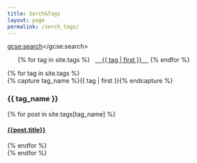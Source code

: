 ```yaml
---
title: Serch&Tags
layout: page
permalink: /serch_tags/
---
```

<script>
  (function() {
    var cx = '011571899064136694895:kqgp4tp0rus';
    var gcse = document.createElement('script');
    gcse.type = 'text/javascript';
    gcse.async = true;
    gcse.src = 'https://cse.google.com/cse.js?cx=' + cx;
    var s = document.getElementsByTagName('script')[0];
    s.parentNode.insertBefore(gcse, s);
  })();
</script>
<gcse:search></gcse:search>

<ul class="tag-cloud">
{% for tag in site.tags %}
  <span style="font-size: {{ tag | last | size | times: 700 | divided_by: site.tags.size | plus: 70  }}%">
    <a href="#{{ tag | first | slugize }}">
      {{ tag | first }}
    </a>
  </span>
{% endfor %}
</ul>

<div id="archives">
{% for tag in site.tags %}
  <div class="archive-group">
    {% capture tag_name %}{{ tag | first }}{% endcapture %}
    <h3 id="#{{ tag_name | slugize }}">{{ tag_name }}</h3>
    <a name="{{ tag_name | slugize }}"></a>
    {% for post in site.tags[tag_name] %}
    <article class="archive-item">
      <h4><a href="{{site.baseurl}}{{ post.url }}">{{post.title}}</a></h4>
    </article>
    {% endfor %}
  </div>
{% endfor %}
</div>
